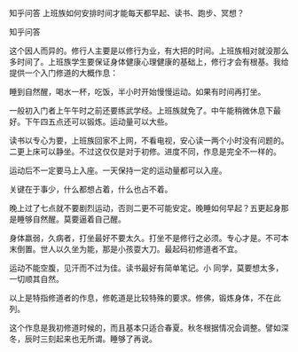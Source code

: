  
 知乎问答 上班族如何安排时间才能每天都早起、读书、跑步、冥想？ 
 
 
 
 
 
 知乎问答 
 
 

 

 这个因人而异的。修行人主要是以修行为业，有大把的时间。上班族相对就没那么多时间了。上班族学生要保证身体健康心理健康的基础上，修行才会有根基。我给提供一个入门修道的大概作息：

 睡到自然醒，喝水一杯，吃饭，半小时开始慢慢运动。如果有时间再打坐。

 一般初入门者上午午时之前还要练武学经。上班族就免了。中午能稍微休息下最好。下午四五点还可以锻炼。运动量可以大些。

 读书以专心为要，上班族回家不上网，不看电视，安心读一两个小时没有问题的。二更上床可以静坐。不过这仅仅是对于初修。进度不同，作息是完全不一样的。

 运动后不一定要马上入座。一天保持一定的运动量都可以入座。

 关键在于事少，什么都想占着，什么也占不着。

 晚上过了七点就不要剧烈运动，否则二更不可能安定。晚睡如何早起？五更起身那是睡够自然醒。莫要逼着自己醒。

 身体嬴弱，久病者，打坐最好不要太久。打坐不是修行之必须。专心才是。不可本末倒置。世人以久坐为能，那是小孩耍大刀。最起码初修道者不宜。

 运动不能空腹，见汗而不过为佳。读书最好有简单笔记。小 同学，莫要想太多，一切顺其自然。

 

 以上是特指修道者的作息，修乾道是比较特殊的要求。修佛，锻炼身体，不在此列。

 这个作息是我初修道时候的，而且基本只适合春夏。秋冬根据情况会调整。譬如深冬，辰时三刻起来也无所谓。睡够了再说。 
